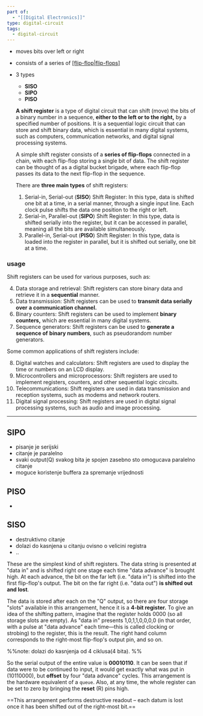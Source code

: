 ```yaml
---
part of:
  - "[[Digital Electronics]]"
type: digital-circuit
tags:
  - digital-circuit
---
```

- moves bits over left or right
- consists of a series of [[flip-flop|flip-flops]](bistabil)
- 3 types
	- **SISO**
	- **SIPO**
	- **PISO**

  **A shift register** is a type of digital circuit that can shift (move) the bits of
  a binary number in a sequence, **either to the left or to the right,** by a
  specified number of positions. It is a sequential logic circuit that can store
  and shift binary data, which is essential in many digital systems, such as
  computers, communication networks, and digital signal processing systems.

  A simple shift register consists of a **series of flip-flops** connected in a chain,
  with each flip-flop storing a single bit of data. The shift register can be
  thought of as a digital bucket brigade, where each flip-flop passes its data to
  the next flip-flop in the sequence.

  There are **three main types** of shift registers:

  1. Serial-in, Serial-out (**SISO**) Shift Register: In this type, data is shifted
  one bit at a time, in a serial manner, through a single input line. Each clock
  pulse shifts the data one position to the right or left.
  2. Serial-in, Parallel-out (**SIPO**) Shift Register: In this type, data is shifted
  serially into the register, but it can be accessed in parallel, meaning all the
  bits are available simultaneously.
  3. Parallel-in, Serial-out (**PISO**) Shift Register: In this type, data is loaded
  into the register in parallel, but it is shifted out serially, one bit at a time.

### usage

  Shift registers can be used for various purposes, such as:

  4. Data storage and retrieval: Shift registers can store binary data and
  retrieve it in a **sequential** manner.
  5. Data transmission: Shift registers can be used to **transmit data serially over**
  **a communication channel.**
  6. Binary counters: Shift registers can be used to implement **binary counters,**
  which are essential in many digital systems.
  7. Sequence generators: Shift registers can be used to **generate a sequence of**
  **binary numbers**, such as pseudorandom number generators.

  Some common applications of shift registers include:

  8. Digital watches and calculators: Shift registers are used to display the time
  or numbers on an LCD display.
  9. Microcontrollers and microprocessors: Shift registers are used to implement
  registers, counters, and other sequential logic circuits.
  10. Telecommunications: Shift registers are used in data transmission and
  reception systems, such as modems and network routers.
  11. Digital signal processing: Shift registers are used in digital signal
  processing systems, such as audio and image processing.

___
## SIPO

- pisanje je serijski
- citanje je paralelno
- svaki output(Q) svakog bita je spojen zasebno sto omogucava paralelno citanje
- moguce koristenje buffera za spremanje vrijednosti

## PISO

- 

## SISO

- destruktivno citanje
- dolazi do kasnjena u citanju ovisno o velicini registra
- ..

These are the simplest kind of shift registers. The data string is presented at "data in" and is shifted right one stage each time "data advance" is brought high. At each advance, the bit on the far left (i.e. "data in") is shifted into the first flip-flop's output. The bit on the far right (i.e. "data out") **is shifted out and lost**.

The data is stored after each on the "Q" output, so there are four storage "slots" available in this arrangement, hence it is a **4-bit register.** To give an idea of the shifting pattern, imagine that the register holds 0000 (so all storage slots are empty). As "data in" presents 1,0,1,1,0,0,0,0 (in that order, with a pulse at "data advance" each time—this is called clocking or strobing) to the register, this is the result. The right hand column corresponds to the right-most flip-flop's output pin, and so on.

%%note: dolazi do kasnjenja od 4 ciklusa(4 bita).  %%

So the serial output of the entire value is **00010110**. It can be seen that if data were to be continued to input, it would get exactly what was put in (10110000), but **offset** by four "data advance" cycles. This arrangement is the hardware equivalent of a `queue`. Also, at any time, the whole register can be set to zero by bringing the **reset** (R) pins high.

==This arrangement performs destructive readout – each datum is lost once it has been shifted out of the right-most bit.==